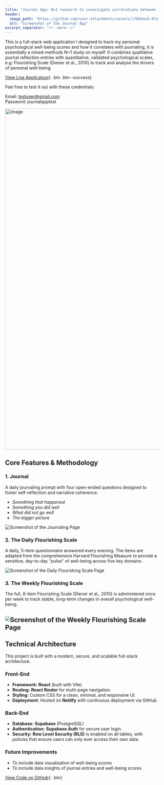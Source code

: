 ```yaml
---
title: "Journal App: N=1 research to investigate correlations between journaling and psychological well-being over time"
header:
  image_path: "https://github.com/user-attachments/assets/1786dac8-87af-4eac-b795-b817e08a80cf"
  alt: "Screenshot of the Journal App"
excerpt_separator: "<!--more-->"
---
```


This is a full-stack web application I designed to track my personal psychological well-being scores and how it correlates with journaling, it is essentially a mixed-methods N=1 study on myself. It combines qualitative journal reflection entries with quantitative, validated psychological scales, e.g: Flourishing Scale (Diener et al., 2010) to track and analyse the drivers of personal well-being.

[View Live Application](https://6885ec796d69eab0ccece44d--glowing-dolphin-ed108f.netlify.app/){: .btn .btn--success}

Feel free to test it out with these credentials:

Email: testuser@gmail.com
<br>
Password: journalapptest

<img width="1547" height="1112" alt="image" src="https://github.com/user-attachments/assets/c9af412b-047a-4a45-8546-7969eec9dac9" />

## Core Features & Methodology

### 1. Journal
A daily journaling prompt with four open-ended questions designed to foster self-reflection and narrative coherence.
*   *Something that happened*
*   *Something you did well*
*   *What did not go well*
*   *The bigger picture*

![Screenshot of the Journaling Page](https://github.com/user-attachments/assets/1786dac8-87af-4eac-b795-b817e08a80cf)

### 2. The Daily Flourishing Scale
A daily, 5-item questionnaire answered every evening. The items are adapted from the comprehensive Harvard Flourishing Measure to provide a sensitive, day-to-day "pulse" of well-being across five key domains.

![Screenshot of the Daily Flourishing Scale Page](https://github.com/user-attachments/assets/b6cc2690-34b1-40f6-9648-acd3340db111)

### 3. The Weekly Flourishing Scale
The full, 8-item Flourishing Scale (Diener et al., 2010) is administered once per week to track stable, long-term changes in overall psychological well-being.

![Screenshot of the Weekly Flourishing Scale Page](https://github.com/user-attachments/assets/b0fe63c3-30cf-4b72-9c57-3e84c1b1085e)
---

## Technical Architecture

This project is built with a modern, secure, and scalable full-stack architecture.

### Front-End
*   **Framework:** **React** (built with Vite)
*   **Routing:** **React Router** for multi-page navigation.
*   **Styling:** Custom CSS for a clean, minimal, and responsive UI.
*   **Deployment:** Hosted on **Netlify** with continuous deployment via GitHub.

### Back-End
*   **Database:** **Supabase** (PostgreSQL)
*   **Authentication:** **Supabase Auth** for secure user login.
*   **Security:** **Row Level Security (RLS)** is enabled on all tables, with policies that ensure users can only ever access their own data.

### Future Improvements
*   To include data visualisation of well-being scores
*   To include data insights of journal entries and well-being scores

[View Code on GitHub](https://github.com/junjiechoo24/journal-app){: .btn}
